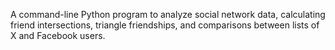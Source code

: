 A command-line Python program to analyze social network data, calculating friend intersections, triangle friendships, and comparisons between lists of X and Facebook users. 
